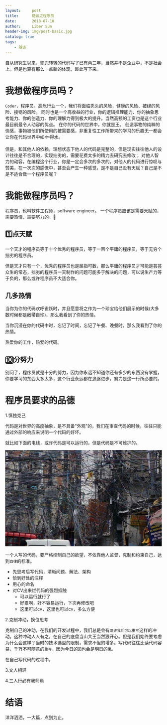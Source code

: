 ```yaml
---
layout:     post
title:      随谈之程序员
date:       2018-07-10
author:     Liber Sun
header-img: img/post-basic.jpg
catalog: true
tags:
    - 随谈
---
```


自从研究生以来，兜兜转转的代码写了已有两三年，当然并不是企业中，不是社会上。但是也算有那么一点新的体现，趁此写下来。

# 我想做程序员吗？

`Coder`，程序员。高危行业一个，我们将面临秃头的风险，健康的风险、被绿的风险、接锅的风险。
同时也是一个高收益的行业，你的逻辑推理能力、你的抽象思考能力、你的创造力、你的理解力得到极大的提升。当然高额的工资也是这个行业最目前最令人动容的优点。
在你的代码的世界中，你就是王。
创造事物的纯粹的快感，事物被他们所使用的被需要感，非重复性工作所带来的学习的乐趣无一都会让你在代码世界中如🐟得水。

但是，和其他人的依赖，理想状态下他人的代码是完整的，但是现实往往他人的设计往往是不合理的，实现拙劣的，需要花费太多的精力去研究去修改；
对他人智力的动容，在编程这个行业，你是一定会多次的多次的，对他人的代码进行惊叹与赞美，在一次次的感慨中，甚至会产生一种感觉，是不是自己没有天赋？自己是不是不适合做一个程序员呢？

# 我能做程序员吗？

程序员，也叫软件工程师，software engineer。
一个程序员应该是需要天赋的，需要热情，需要努力的。🥕

## 1️⃣点天赋

一个天才的程序员等于十个优秀的程序员，等于一百个平庸的程序员，等于无穷个拙劣的程序员。

但是天才只有一个，优秀的程序员也是屈指可数，那么平庸的程序员才可能是芸芸众生的常态，拙劣的程序员一天制作的问题可能多于解决的问题，可以说生产力等于负的，那么或许程序员不大适合你。


## 几多热情

当你为你的代码欢呼雀跃时，并且愿意将之作为一个珍宝给他们展示的时候(大多数时候都是敝帚自珍)，那么我看到了你的热情。

当你沉浸在你的代码中时，忘记了时间，忘记了午餐、晚餐时，那么我看到了你的热情。

热爱你的工作，热爱的代码。

## :keycap_ten:分努力

别问了，程序员就是十分的努力，因为你永远不知道你还有多少的东西没有掌握，你要学习的东西太多太多，这个行业永远都在追逐进步，努力是这一行所必要的。

# 程序员要求的品德

1.慎独克己

  代码是对世界的高度抽象，是不具备"外观"的，我们在审查代码的时候，往往只能通过外部的响应来说明一个代码的好坏。

  就比如下面的电线，或许代码是可以运行的，但是代码是不可维护的。

  ![混乱电线](https://raw.githubusercontent.com/sunlingzhiliber/imgstore/master/20190611171237.png)

  一个人写的代码，要严格控制自己的欲望，不依靠他人监督，克制和约束自己，达到`自律`的标准。

  - 先思考后写代码，清晰问题、解法、架构
  - 恰到好处的注释
  - 用心的命名
  - 对CV出来烂代码的强烈抵触
    - 可以运行就行了
    - 好累啊，好不容易运行，下次再修改吧
    - 这里可以cv，这里也可以cv，多么方便 


2.克制冲动，换位思考

  克制自己的冲动，在我们的开发过程中，我们总是会有`或许我们可以重写`这样的冲动。这种冲动人人有之，在自己的底盘当山大王当然狠开心。但是我们始终要考虑为什么会这样？当时的技术选型的限制，需求不但的增多。写代码往往比读代码容易，千万不可随意的`重写`，因为今日的`因`也会是明日的`果`。

  在自己写代码的过程中，

3.文人相轻

4.三人行必有我师焉

# 结语

洋洋洒洒，一大篇，点到为止。